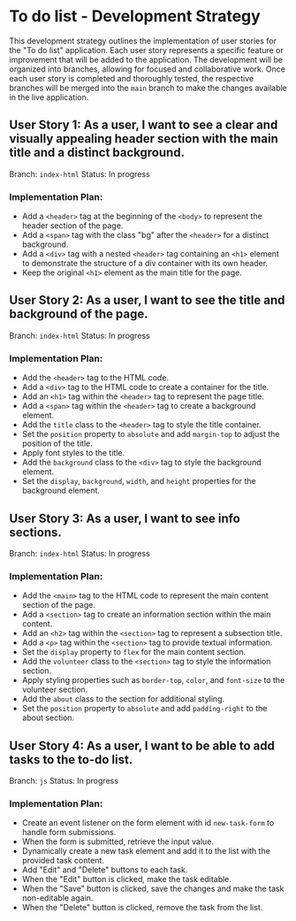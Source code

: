 # To do list - Development Strategy

This development strategy outlines the implementation of user stories for the "To do list" application. Each user story represents a specific feature or improvement that will be added to the application. The development will be organized into branches, allowing for focused and collaborative work. Once each user story is completed and thoroughly tested, the respective branches will be merged into the `main` branch to make the changes available in the live application.

## User Story 1: As a user, I want to see a clear and visually appealing header section with the main title and a distinct background.

Branch: `index-html`
Status: In progress

### Implementation Plan:

- Add a `<header>` tag at the beginning of the `<body>` to represent the header section of the page.
- Add a `<span>` tag with the class "bg" after the `<header>` for a distinct background.
- Add a `<div>` tag with a nested `<header>` tag containing an `<h1>` element to demonstrate the structure of a div container with its own header.
- Keep the original `<h1>` element as the main title for the page.

## User Story 2: As a user, I want to see the title and background of the page.

Branch: `index-html`
Status: In progress

### Implementation Plan:

- Add the `<header>` tag to the HTML code.
- Add a `<div>` tag to the HTML code to create a container for the title.
- Add an `<h1>` tag within the `<header>` tag to represent the page title.
- Add a `<span>` tag within the `<header>` tag to create a background element.
- Add the `title` class to the `<header>` tag to style the title container.
- Set the `position` property to `absolute` and add `margin-top` to adjust the position of the title.
- Apply font styles to the title.
- Add the `background` class to the `<div>` tag to style the background element.
- Set the `display`, `background`, `width`, and `height` properties for the background element.

## User Story 3: As a user, I want to see info sections.

Branch: `index-html`
Status: In progress

### Implementation Plan:

- Add the `<main>` tag to the HTML code to represent the main content section of the page.
- Add a `<section>` tag to create an information section within the main content.
- Add an `<h2>` tag within the `<section>` tag to represent a subsection title.
- Add a `<p>` tag within the `<section>` tag to provide textual information.
- Set the `display` property to `flex` for the main content section.
- Add the `volunteer` class to the `<section>` tag to style the information section.
- Apply styling properties such as `border-top`, `color`, and `font-size` to the volunteer section.
- Add the `about` class to the section for additional styling.
- Set the `position` property to `absolute` and add `padding-right` to the about section.

## User Story 4: As a user, I want to be able to add tasks to the to-do list.

Branch: `js`
Status: In progress

### Implementation Plan:

- Create an event listener on the form element with id `new-task-form` to handle form submissions.
- When the form is submitted, retrieve the input value.
- Dynamically create a new task element and add it to the list with the provided task content.
- Add "Edit" and "Delete" buttons to each task.
- When the "Edit" button is clicked, make the task editable.
- When the "Save" button is clicked, save the changes and make the task non-editable again.
- When the "Delete" button is clicked, remove the task from the list.
